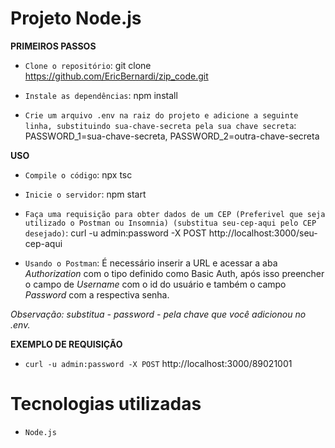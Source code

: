 # Projeto Node.js

<strong>PRIMEIROS PASSOS</strong>

- `Clone o repositório`: git clone https://github.com/EricBernardi/zip_code.git

- `Instale as dependências`: npm install

- `Crie um arquivo .env na raiz do projeto e adicione a seguinte linha, substituindo sua-chave-secreta pela sua chave secreta`: PASSWORD_1=sua-chave-secreta, PASSWORD_2=outra-chave-secreta

<strong>USO</strong>

- `Compile o código`: npx tsc

- `Inicie o servidor`: npm start

- `Faça uma requisição para obter dados de um CEP (Preferivel que seja utilizado o Postman ou Insomnia) (substitua seu-cep-aqui pelo CEP desejado)`: curl -u admin:password -X POST http://localhost:3000/seu-cep-aqui

- `Usando o Postman`: É necessário inserir a URL e acessar a aba *Authorization* com o tipo definido como Basic Auth, após isso preencher o campo de *Username* com o id do usuário e também o campo *Password* com a respectiva senha.

*Observação: substitua - password - pela chave que você adicionou no .env.*

<strong>EXEMPLO DE REQUISIÇÃO</strong>

- `curl -u admin:password -X POST` http://localhost:3000/89021001


# Tecnologias utilizadas

- `Node.js`
